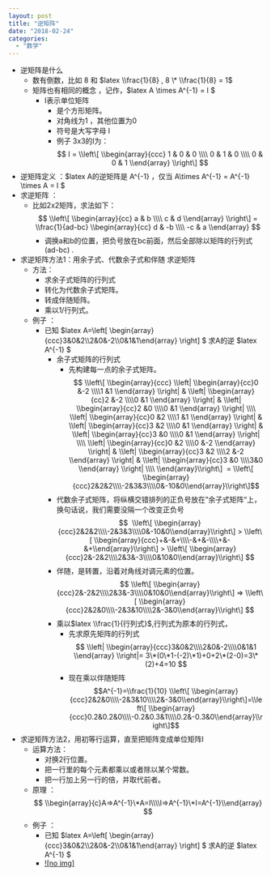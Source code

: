 ```yaml
---
layout: post
title: "逆矩阵"
date: "2018-02-24"
categories: 
  - "数学"
---
```


- 逆矩阵是什么
    - 数有倒数，比如 8 和 $latex \\frac{1}{8} , 8 \* \\frac{1}{8} = 1$
    - 矩阵也有相同的概念 ，记作，$latex A \\times A^{-1} = I $
        - I表示单位矩阵
            - 是个方形矩阵。
            - 对角线为1 ，其他位置为0
            - 符号是大写字母 I
            - 例子 3x3的I为：$$ I = \\left\[ \\begin{array}{ccc} 1 & 0 & 0 \\\\ 0 & 1 & 0 \\\\ 0 & 0 & 1 \\end{array} \\right\] $$
- 逆矩阵定义 ：$latex A的逆矩阵是 A^{-1} ，仅当 A\\times A^{-1} = A^{-1} \\times A = I $
- 求逆矩阵 ：
    - 比如2x2矩阵，求法如下：$$ \\left\[ \\begin{array}{cc} a & b \\\\ c & d \\end{array} \\right\] = \\frac{1}{ad-bc} \\begin{array}{cc} d & -b \\\\ -c & a \\end{array} $$
        - 调换a和b的位置，把负号放在bc前面，然后全部除以矩阵的行列式(ad-bc) .
- 求逆矩阵方法1：用余子式、代数余子式和伴随 求逆矩阵
    - 方法：
        - 求余子式矩阵的行列式
        - 转化为代数余子式矩阵。
        - 转成伴随矩阵。
        - 乘以1/行列式。
    - 例子 ：
        - 已知 $latex A=\\left\[ \\begin{array}{ccc}3&0&2\\\\2&0&-2\\\\0&1&1\\end{array} \\right\] $ 求A的逆 $latex A^{-1} $
            - 余子式矩阵的行列式
                - 先构建每一点的余子式矩阵。$$ \\left\[ \\begin{array}{ccc} \\left| \\begin{array}{cc}0 &-2 \\\\1 &1 \\end{array} \\right| & \\left| \\begin{array}{cc}2 &-2 \\\\0 &1 \\end{array} \\right| & \\left| \\begin{array}{cc}2 &0 \\\\0 &1 \\end{array} \\right| \\\\ \\left| \\begin{array}{cc}0 &2 \\\\1 &1 \\end{array} \\right| & \\left| \\begin{array}{cc}3 &2 \\\\0 &1 \\end{array} \\right| & \\left| \\begin{array}{cc}3 &0 \\\\0 &1 \\end{array} \\right| \\\\ \\left| \\begin{array}{cc}0 &2 \\\\0 &-2 \\end{array} \\right| & \\left| \\begin{array}{cc}3 &2 \\\\2 &-2 \\end{array} \\right| & \\left| \\begin{array}{cc}3 &0 \\\\3&0 \\end{array} \\right| \\\\ \\end{array}\\right\]  = \\left\[ \\begin{array}{ccc}2&2&2\\\\-2&3&3\\\\0&-10&0\\end{array}\\right\]$$
            - 代数余子式矩阵，将纵横交错排列的正负号放在”余子式矩阵“上，换句话说，我们需要没隔一个改变正负号 $$  \\left\[ \\begin{array}{ccc}2&2&2\\\\-2&3&3\\\\0&-10&0\\end{array}\\right\] > \\left\[ \\begin{array}{ccc}+&-&+\\\\-&+&-\\\\+&-&+\\end{array}\\right\] > \\left\[ \\begin{array}{ccc}2&-2&2\\\\2&3&-3\\\\0&10&0\\end{array}\\right\] $$
            - 伴随，是转置，沿着对角线对调元素的位置。$$ \\left\[ \\begin{array}{ccc}2&-2&2\\\\2&3&-3\\\\0&10&0\\end{array}\\right\] => \\left\[ \\begin{array}{ccc}2&2&0\\\\-2&3&10\\\\2&-3&0\\end{array}\\right\] $$
            - 乘以$latex \\frac{1}{行列式}$,行列式为原本的行列式，
                - 先求原先矩阵的行列式 $$ \\left| \\begin{array}{ccc}3&0&2\\\\2&0&-2\\\\0&1&1 \\end{array} \\right|= 3\*(0\*1-(-2)\*1)+0+2\*(2-0)=3\*(2)+4=10 $$
                - 现在乘以伴随矩阵 $$A^{-1}=\\frac{1}{10} \\left\[ \\begin{array}{ccc}2&2&0\\\\-2&3&10\\\\2&-3&0\\end{array}\\right\]=\\left\[ \\begin{array}{ccc}0.2&0.2&0\\\\-0.2&0.3&1\\\\0.2&-0.3&0\\end{array}\\right\]$$
- 求逆矩阵方法2，用初等行运算，直至把矩阵变成单位矩阵I
    - 运算方法：
        - 对换2行位置。
        - 把一行里的每个元素都乘以或者除以某个常数。
        - 把一行加上另一行的倍，并取代前者。
    - 原理 ： $$ \\begin{array}{c}A=>A^{-1}\*A=I\\\\I=>A^{-1}\*I=A^{-1}\\end{array} $$
    - 例子 ：
        - 已知 $latex A=\\left\[ \\begin{array}{ccc}3&0&2\\\\2&0&-2\\\\0&1&1\\end{array} \\right\] $ 求A的逆 $latex A^{-1} $
        - [![no img]](http://127.0.0.1/wp-content/uploads/2018/02/CBJMUW_UIX_OOO0PS19.png)
